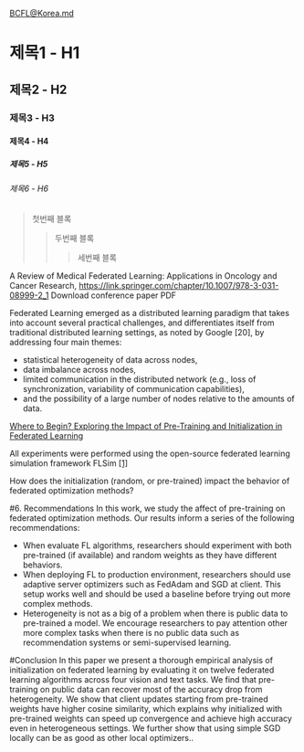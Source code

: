  BCFL@Korea.md
 
 
 
 # 제목1 - H1
  ## 제목2 - H2
  ### 제목3 - H3
  #### 제목4 - H4
  ##### 제목5 - H5
  ###### 제목6 - H6

  > 첫번째 블록
  >> 두번째 블록
  >>> 세번째 블록


A Review of Medical Federated Learning: Applications in Oncology and Cancer Research, https://link.springer.com/chapter/10.1007/978-3-031-08999-2_1 
Download conference paper PDF

Federated Learning emerged as a distributed learning paradigm that takes into account several practical challenges, and differentiates itself from traditional distributed learning settings, as noted by Google [20], by addressing four main themes: 
- statistical heterogeneity of data across nodes, 
- data imbalance across nodes, 
- limited communication in the distributed network (e.g., loss of synchronization, variability of communication capabilities), 
- and the possibility of a large number of nodes relative to the amounts of data.


[Where to Begin? Exploring the Impact of Pre-Training and Initialization in Federated Learning](https://arxiv.org/abs/2206.15387)

All experiments were performed using the open-source federated learning simulation framework FLSim [[1]](https://github.com/facebookresearch/FLSim)

How does the initialization (random, or pre-trained) impact the behavior of federated optimization methods?

#6. Recommendations
In this work, we study the affect of pre-training on federated optimization methods. Our results inform a series of the following recommendations:
- When evaluate FL algorithms, researchers should experiment with both pre-trained (if available) and random weights as they have different behaviors.
- When deploying FL to production environment, researchers should use adaptive server optimizers such as FedAdam and SGD at client. This setup works well and should be used a baseline before trying out more complex methods.
- Heterogeneity is not as a big of a problem when there is public data to pre-trained a model. We encourage researchers to pay attention other more complex tasks when there is no public data such as recommendation systems or semi-supervised learning.

#Conclusion
In this paper we present a thorough empirical analysis of initialization on federated learning by
evaluating it on twelve federated learning algorithms across four vision and text tasks. We find that
pre-training on public data can recover most of the accuracy drop from heterogeneity. We show that client updates starting from pre-trained weights have higher cosine similarity, which explains why initialized with pre-trained weights can speed up convergence and achieve high accuracy even in heterogeneous settings. We further show that using simple SGD locally can be as good as other local optimizers.. 


